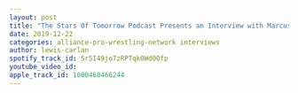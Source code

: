 ```yaml
---
layout: post
title: "The Stars Of Tomorrow Podcast Presents an Interview with Marcus Gold II"
date: 2019-12-22
categories: alliance-pro-wrestling-network interviews
author: lewis-carlan
spotify_track_id: 5r5I49jo7zRPTqk0Wd0Ofp
youtube_video_id: 
apple_track_id: 1000460466244
---
```

